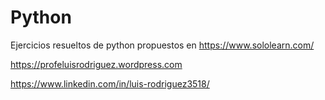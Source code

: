 # Python
Ejercicios resueltos de python propuestos en https://www.sololearn.com/ 

https://profeluisrodriguez.wordpress.com

https://www.linkedin.com/in/luis-rodriguez3518/
